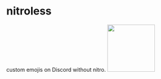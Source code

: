 # nitroless
custom emojis on Discord without nitro.
<img src="https://github.com/TheAlphaStream/nitroless/blob/main/assets/fr.png?raw=true" width="125" height="125">
